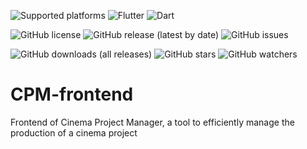 <p align="center">

![Supported platforms](https://img.shields.io/badge/Supported%20platforms-Android%20%7C%20iOS%20%7C%20Windows%20%7C%20macOS%20%7C%20Web-blue)
![Flutter](https://img.shields.io/badge/Flutter-3.10.0-blue)
![Dart](https://img.shields.io/badge/Dart-%3E%3D3.0.0%20%3C4.0.0-blue)

![GitHub license](https://img.shields.io/github/license/StudioRvAndCo/CPM-frontend)
![GitHub release (latest by date)](https://img.shields.io/github/v/release/StudioRvAndCo/CPM-frontend)
![GitHub issues](https://img.shields.io/github/issues/StudioRvAndCo/CPM-frontend)

![GitHub downloads (all releases)](https://img.shields.io/github/downloads/StudioRvAndCo/CPM-frontend/total?style=social)
![GitHub stars](https://img.shields.io/github/stars/StudioRvAndCo/CPM-frontend?style=social)
![GitHub watchers](https://img.shields.io/github/watchers/StudioRvAndCo/CPM-frontend?style=social)

</p>

# CPM-frontend

Frontend of Cinema Project Manager, a tool to efficiently manage the production of a cinema project
